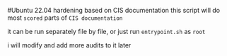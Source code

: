 #Ubuntu 22.04 hardening based on CIS documentation
this script will do most `scored` parts of `CIS documentation`

it can be run separately file by file, or just run `entrypoint.sh` as `root`

i will modify and add more audits to it later
